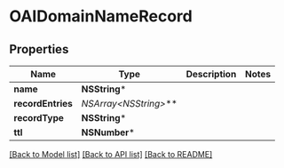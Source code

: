 # OAIDomainNameRecord

## Properties
Name | Type | Description | Notes
------------ | ------------- | ------------- | -------------
**name** | **NSString*** |  | 
**recordEntries** | **NSArray&lt;NSString*&gt;*** |  | 
**recordType** | **NSString*** |  | 
**ttl** | **NSNumber*** |  | 

[[Back to Model list]](../README.md#documentation-for-models) [[Back to API list]](../README.md#documentation-for-api-endpoints) [[Back to README]](../README.md)


